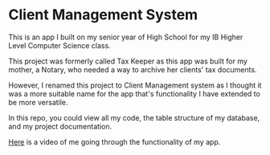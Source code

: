 # Client Management System

This is an app I built on my senior year of High School for my IB Higher Level Computer Science class. 

This project was formerly called Tax Keeper as this app was built for my mother, a Notary, who needed a way to archive her clients' tax documents.

However, I renamed this project to Client Management system as I thought it was a more suitable name for the app that's functionality I have extended to be more versatile.

In this repo, you could view all my code, the table structure of my database, and my project documentation.

[Here](https://drive.google.com/file/d/1qqHzV24HV46YwyTbyrzVlqRc3QdzNVMa/view?usp=sharing) is a video of me going through the functionality of my app.
